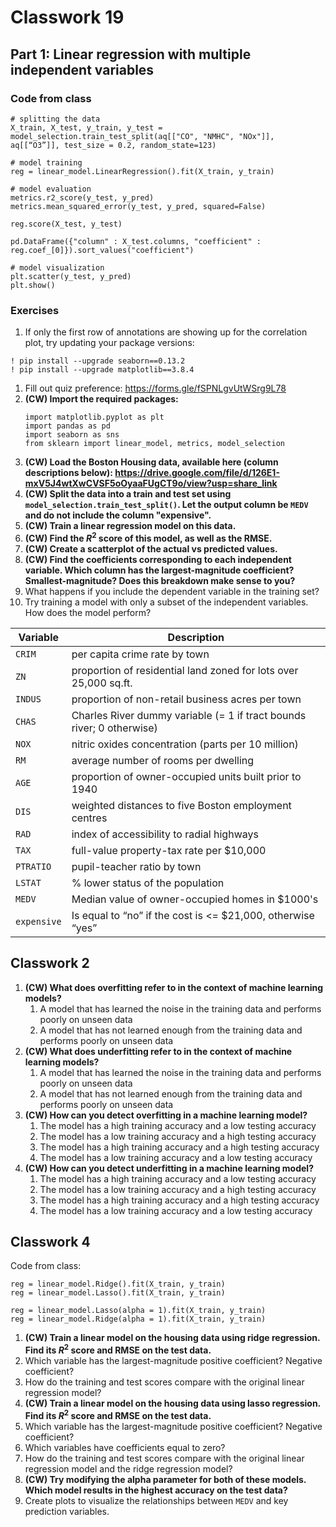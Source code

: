 # Classwork 19

## Part 1: Linear regression with multiple independent variables

### Code from class

```
# splitting the data
X_train, X_test, y_train, y_test = model_selection.train_test_split(aq[["CO", "NMHC", "NOx"]], aq[[“O3”]], test_size = 0.2, random_state=123)

# model training
reg = linear_model.LinearRegression().fit(X_train, y_train)

# model evaluation
metrics.r2_score(y_test, y_pred)
metrics.mean_squared_error(y_test, y_pred, squared=False)

reg.score(X_test, y_test)

pd.DataFrame({"column" : X_test.columns, "coefficient" : reg.coef_[0]}).sort_values("coefficient")

# model visualization
plt.scatter(y_test, y_pred)
plt.show()
```

### Exercises

1. If only the first row of annotations are showing up for the correlation plot, try updating your package versions:
```
! pip install --upgrade seaborn==0.13.2
! pip install --upgrade matplotlib==3.8.4
```
1. Fill out quiz preference: https://forms.gle/fSPNLgvUtWSrg9L78
1. **(CW) Import the required packages:**
   ```
   import matplotlib.pyplot as plt
   import pandas as pd
   import seaborn as sns
   from sklearn import linear_model, metrics, model_selection
   ```
1. **(CW) Load the Boston Housing data, available here (column descriptions below): https://drive.google.com/file/d/126E1-mxV5J4wtXwCVSF5oOyaaFUgCT9o/view?usp=share_link**
1. **(CW) Split the data into a train and test set using `model_selection.train_test_split()`. Let the output column be `MEDV` and do not include the column "expensive".**
1. **(CW) Train a linear regression model on this data.**
1. **(CW) Find the $R^2$ score of this model, as well as the RMSE.**
1. **(CW) Create a scatterplot of the actual vs predicted values.**
1. **(CW) Find the coefficients corresponding to each independent variable. Which column has the largest-magnitude coefficient? Smallest-magnitude? Does this breakdown make sense to you?**
1. What happens if you include the dependent variable in the training set?
1. Try training a model with only a subset of the independent variables. How does the model perform?


Variable | Description
--|--
`CRIM` | per capita crime rate by town
`ZN` | proportion of residential land zoned for lots over 25,000 sq.ft.
`INDUS` | proportion of non-retail business acres per town
`CHAS` | Charles River dummy variable (= 1 if tract bounds river; 0 otherwise)
`NOX` | nitric oxides concentration (parts per 10 million)
`RM` |  average number of rooms per dwelling
`AGE` | proportion of owner-occupied units built prior to 1940
`DIS` |  weighted distances to five Boston employment centres
`RAD` | index of accessibility to radial highways
`TAX` | full-value property-tax rate per $10,000
`PTRATIO` | pupil-teacher ratio by town
`LSTAT` | % lower status of the population
`MEDV` | Median value of owner-occupied homes in $1000's
`expensive` | Is equal to “no” if the cost is <= $21,000, otherwise “yes”

## Classwork 2


1. **(CW) What does overfitting refer to in the context of machine learning models?**
   1. A model that has learned the noise in the training data and performs poorly on unseen data
   1. A model that has not learned enough from the training data and performs poorly on unseen data
1. **(CW) What does underfitting refer to in the context of machine learning models?**
   1. A model that has learned the noise in the training data and performs poorly on unseen data
   1. A model that has not learned enough from the training data and performs poorly on unseen data
1. **(CW) How can you detect overfitting in a machine learning model?**
   1. The model has a high training accuracy and a low testing accuracy
   1. The model has a low training accuracy and a high testing accuracy
   1. The model has a high training accuracy and a high testing accuracy
   1. The model has a low training accuracy and a low testing accuracy
1. **(CW) How can you detect underfitting in a machine learning model?**
   1. The model has a high training accuracy and a low testing accuracy
   1. The model has a low training accuracy and a high testing accuracy
   1. The model has a high training accuracy and a high testing accuracy
   1. The model has a low training accuracy and a low testing accuracy

## Classwork 4

Code from class:
```
reg = linear_model.Ridge().fit(X_train, y_train)
reg = linear_model.Lasso().fit(X_train, y_train)

reg = linear_model.Lasso(alpha = 1).fit(X_train, y_train)
reg = linear_model.Ridge(alpha = 1).fit(X_train, y_train)
```

1. **(CW) Train a linear model on the housing data using ridge regression. Find its $R^2$ score and RMSE on the test data.**
1. Which variable has the largest-magnitude positive coefficient? Negative coefficient?
1. How do the training and test scores compare with the original linear regression model?
1. **(CW) Train a linear model on the housing data using lasso regression. Find its $R^2$ score and RMSE on the test data.**
1. Which variable has the largest-magnitude positive coefficient? Negative coefficient?
1. Which variables have coefficients equal to zero?
1. How do the training and test scores compare with the original linear regression model and the ridge regression model?
1. **(CW) Try modifying the alpha parameter for both of these models. Which model results in the highest accuracy on the test data?**
1. Create plots to visualize the relationships between `MEDV` and key prediction variables.
